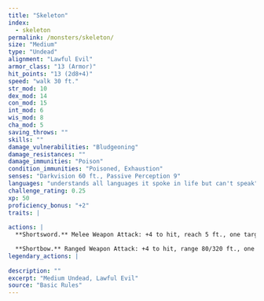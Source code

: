 ```yaml
---
title: "Skeleton"
index:
  - skeleton
permalink: /monsters/skeleton/
size: "Medium"
type: "Undead"
alignment: "Lawful Evil"
armor_class: "13 (Armor)"
hit_points: "13 (2d8+4)"
speed: "walk 30 ft."
str_mod: 10
dex_mod: 14
con_mod: 15
int_mod: 6
wis_mod: 8
cha_mod: 5
saving_throws: ""
skills: ""
damage_vulnerabilities: "Bludgeoning"
damage_resistances: ""
damage_immunities: "Poison"
condition_immunities: "Poisoned, Exhaustion"
senses: "Darkvision 60 ft., Passive Perception 9"
languages: "understands all languages it spoke in life but can't speak"
challenge_rating: 0.25
xp: 50
proficiency_bonus: "+2"
traits: |
  
actions: |
  **Shortsword.** Melee Weapon Attack: +4 to hit, reach 5 ft., one target. Hit: 5 (1d6 + 2) piercing damage.

  **Shortbow.** Ranged Weapon Attack: +4 to hit, range 80/320 ft., one target. Hit: 5 (1d6 + 2) piercing damage.  
legendary_actions: |
  
description: ""
excerpt: "Medium Undead, Lawful Evil"
source: "Basic Rules"
---
```


